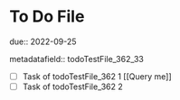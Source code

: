 # To Do File

due:: 2022-09-25

metadatafield:: todoTestFile_362\_33

- [ ] Task of todoTestFile_362 1 [[Query me]]
- [ ] Task of todoTestFile_362 2
